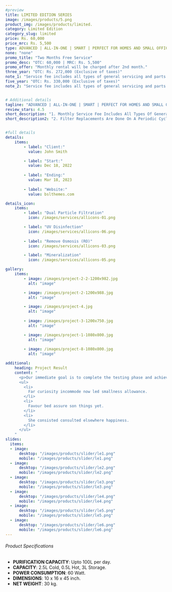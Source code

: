 ```yaml
---
#preview
title: LIMITED EDITION SERIES
image: /images/products/5.png
product_img: /images/products/limited.
category: Limited Edition
category_slug: limited
price: Rs. 60,000
price_mrc: Rs. 5,500
type: ADVANCED | ALL-IN-ONE | SMART | PERFECT FOR HOMES AND SMALL OFFICES
none: "none"
promo_title: "Two Months Free Service"
promo_desc: "OTC: 60,000 | MRC: Rs. 5,500"
promo_offer: "Monthly rental will be charged after 2nd month."
three_year: "OTC: Rs. 272,000 (Exclusive of taxes)"
note_1: "Service fee includes all types of general servicing and parts replacement for up to 3 years, after that monthly service fees are PKR 3,500 inclusive of taxes. Filter replacements are done based on real time health status as per our service protocols"
five_year: "OTC: Rs. 330,000 (Exclusive of taxes)"
note_2: "Service fee includes all types of general servicing and parts replacement for up to 5 years, after that monthly service fees are PKR 4,000 inclusive of taxes. Filter replacements are done based on real time health status as per our service protocols"


# Additional details
tagline: "ADVANCED | ALL-IN-ONE | SMART | PERFECT FOR HOMES AND SMALL OFFICES"
review_stars: 4.5
short_description: "1. Monthly Service Fee Includes All Types Of General Servicing And Parts Replacement."
short_description2: "2. Filter Replacements Are Done On A Periodic Cycle Of 90 Days or 3000 Liters Which Ever Comes First."


#full details
details:
    items:
        - label: "Client:"
          value: John Smith

        - label: "Start:"
          value: Dec 18, 2022
        
        - label: "Ending:"
          value: Mar 18, 2023
        
        - label: "Website:"
          value: bslthemes.com

details_icon:
    items:
        - label: "Dual Particle Filtration"
          icon: /images/services/allicons-01.png

        - label: "UV Disinfection"
          icon: /images/services/allicons-06.png
        
        - label: "Remove Osmosis (RO)"
          icon: /images/services/allicons-03.png

        - label: "Mineralization"
          icon: /images/services/allicons-05.png

gallery: 
    items:
        - image: /images/project-2-2-1200x982.jpg
          alt: "image"

        - image: /images/project-2-1200x988.jpg
          alt: "image"

        - image: /images/project-4.jpg
          alt: "image"
        
        - image: /images/project-3-1200x750.jpg
          alt: "image"

        - image: /images/project-1-1080x800.jpg
          alt: "image"
        
        - image: /images/project-8-1080x800.jpg
          alt: "image"

additional:
    heading: Project Result
    content: "
      <p>Our immediate goal is to complete the testing phase and achieve the certification, which will allow us to bring our product to market by the end of the year. We are actively engaging with waste to energy operators, concrete manufacturers, and the wider construction industry.</p>
      <ul>
        <li>
          Far curiosity incommode now led smallness allowance.
        </li>
        <li>
          Favour bed assure son things yet.
        </li>
        <li>
          She consisted consulted elsewhere happiness.
        </li>
      </ul>
    "
slides:
  items:
  - image:
      desktop: "/images/products/slider/le1.png"
      mobile: "/images/products/slider/le1.png"
  - image:
      desktop: "/images/products/slider/le2.png"
      mobile: "/images/products/slider/le2.png"
  - image:
      desktop: "/images/products/slider/le3.png"
      mobile: "/images/products/slider/le3.png"
  - image:
      desktop: "/images/products/slider/le4.png"
      mobile: "/images/products/slider/le4.png"
  - image:
      desktop: "/images/products/slider/le5.png"
      mobile: "/images/products/slider/le5.png"
  - image:
      desktop: "/images/products/slider/le6.png"
      mobile: "/images/products/slider/le6.png"
---
```



###### Product Specifications
- **PURIFICATION CAPACITY**: Upto 100L per day.
- **CAPACITY**: 2.5L Cold, 0.5L Hot, 3L Storage.
- **POWER CONSUMPTION**: 60 Watt.
- **DIMENSIONS**: 10 x 16 x 45 inch.
- **NET WEIGHT**: 30 kg.